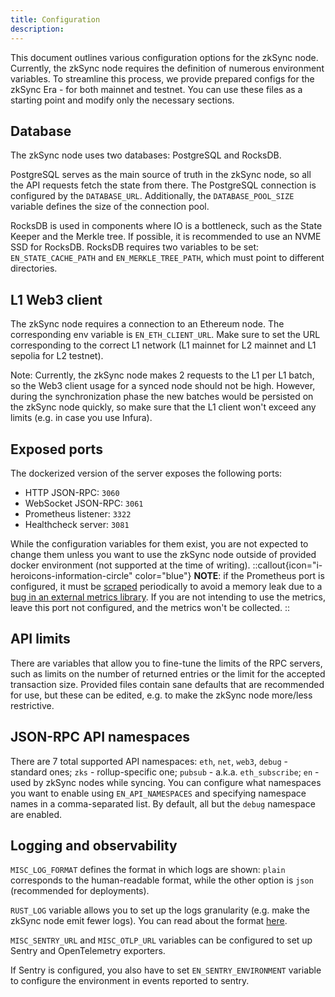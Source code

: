 ```yaml
---
title: Configuration
description:
---
```


This document outlines various configuration options for the zkSync node. Currently, the zkSync node requires the definition of numerous
environment variables. To streamline this process, we provide prepared configs for the zkSync Era - for both
mainnet and testnet. You can use
these files as a starting point and modify only the necessary sections.

## Database

The zkSync node uses two databases: PostgreSQL and RocksDB.

PostgreSQL serves as the main source of truth in the zkSync node, so all the API requests fetch the state from there. The
PostgreSQL connection is configured by the `DATABASE_URL`. Additionally, the `DATABASE_POOL_SIZE` variable defines the
size of the connection pool.

RocksDB is used in components where IO is a bottleneck, such as the State Keeper and the Merkle tree. If possible, it is
recommended to use an NVME SSD for RocksDB. RocksDB requires two variables to be set: `EN_STATE_CACHE_PATH` and
`EN_MERKLE_TREE_PATH`, which must point to different directories.

## L1 Web3 client

The zkSync node requires a connection to an Ethereum node. The corresponding env variable is `EN_ETH_CLIENT_URL`. Make sure to set
the URL corresponding to the correct L1 network (L1 mainnet for L2 mainnet and L1 sepolia for L2 testnet).

Note: Currently, the zkSync node makes 2 requests to the L1 per L1 batch, so the Web3 client usage for a synced node should not
be high. However, during the synchronization phase the new batches would be persisted on the zkSync node quickly, so make sure
that the L1 client won't exceed any limits (e.g. in case you use Infura).

## Exposed ports

The dockerized version of the server exposes the following ports:

- HTTP JSON-RPC: `3060`
- WebSocket JSON-RPC: `3061`
- Prometheus listener: `3322`
- Healthcheck server: `3081`

While the configuration variables for them exist, you are not expected to change them unless you want to use the zkSync node
outside of provided docker environment (not supported at the time of writing).
::callout{icon="i-heroicons-information-circle" color="blue"}
**NOTE**: if the Prometheus port is configured, it must be [scraped](https://prometheus.io/docs/introduction/overview/)
periodically to avoid a memory leak due to a
[bug in an external metrics library](https://github.com/metrics-rs/metrics/issues/245).
If you are not intending to use the metrics, leave this port not configured, and the metrics won't be collected.
::

## API limits

There are variables that allow you to fine-tune the limits of the RPC servers, such as limits on the number of returned
entries or the limit for the accepted transaction size. Provided files contain sane defaults that are recommended for
use, but these can be edited, e.g. to make the zkSync node more/less restrictive.

## JSON-RPC API namespaces

There are 7 total supported API namespaces: `eth`, `net`, `web3`, `debug` - standard ones; `zks` - rollup-specific one;
`pubsub` - a.k.a. `eth_subscribe`; `en` - used by zkSync nodes while syncing. You can configure what namespaces you
want to enable using `EN_API_NAMESPACES` and specifying namespace names in a comma-separated list. By default, all but
the `debug` namespace are enabled.

## Logging and observability

`MISC_LOG_FORMAT` defines the format in which logs are shown: `plain` corresponds to the human-readable format, while
the other option is `json` (recommended for deployments).

`RUST_LOG` variable allows you to set up the logs granularity (e.g. make the zkSync node emit fewer logs). You can read about the
format [here](https://docs.rs/env_logger/0.10.0/env_logger/#enabling-logging).

`MISC_SENTRY_URL` and `MISC_OTLP_URL` variables can be configured to set up Sentry and OpenTelemetry exporters.

If Sentry is configured, you also have to set `EN_SENTRY_ENVIRONMENT` variable to configure the environment in events
reported to sentry.
